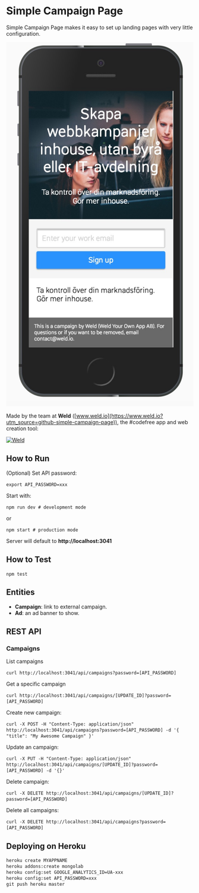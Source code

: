 # Simple Campaign Page

Simple Campaign Page makes it easy to set up landing pages with very little configuration.

![Simple Campaign Page](docs/example.jpg)

Made by the team at **Weld** ([www.weld.io](https://www.weld.io?utm_source=github-simple-campaign-page)), the #codefree app and web creation tool:

[![Weld](https://s3-eu-west-1.amazonaws.com/weld-social-and-blog/gif/weld_explained.gif)](https://www.weld.io?utm_source=github-simple-campaign-page)


## How to Run

(Optional) Set API password:

	export API_PASSWORD=xxx

Start with:

	npm run dev # development mode

or

	npm start # production mode

Server will default to **http://localhost:3041**


## How to Test

	npm test


## Entities

* **Campaign**: link to external campaign.
* **Ad**: an ad banner to show.


## REST API

### Campaigns

List campaigns

	curl http://localhost:3041/api/campaigns?password=[API_PASSWORD]

Get a specific campaign

	curl http://localhost:3041/api/campaigns/[UPDATE_ID]?password=[API_PASSWORD]

Create new campaign:

	curl -X POST -H "Content-Type: application/json" http://localhost:3041/api/campaigns?password=[API_PASSWORD] -d '{ "title": "My Awesome Campaign" }'

Update an campaign:

	curl -X PUT -H "Content-Type: application/json" http://localhost:3041/api/campaigns/[UPDATE_ID]?password=[API_PASSWORD] -d '{}'

Delete campaign:

	curl -X DELETE http://localhost:3041/api/campaigns/[UPDATE_ID]?password=[API_PASSWORD]

Delete all campaigns:

	curl -X DELETE http://localhost:3041/api/campaigns?password=[API_PASSWORD]


## Deploying on Heroku

	heroku create MYAPPNAME
	heroku addons:create mongolab
	heroku config:set GOOGLE_ANALYTICS_ID=UA-xxx
	heroku config:set API_PASSWORD=xxx
	git push heroku master
